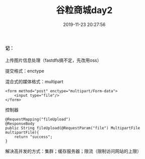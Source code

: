 ﻿---
title: 谷粒商城day2
date: 2019-11-23 20:27:56
tags:
  - 正经博文
  - 谷粒商城
---

#### 记：

上传图片信息处理（fastdfs搞不定，先改用oss）

提交格式：enctype

混合式的媒体格式：multipart

```
<form method="post" enctype="multipart/Form-data">
    <input type="file"/>
</form>

```

控制器
```
@RequestMapping("fileUpload")
@ResponseBody
public String fileUpload(@RequestParam("file") MultipartFile multipartFile){
    return "success";
}
```

解决高并发的方式：集群；缓存服务器；限流（限制访问网站的上限）








